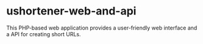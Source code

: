 # ushortener-web-and-api
This PHP-based web application provides a user-friendly web interface and a API for creating short URLs.
